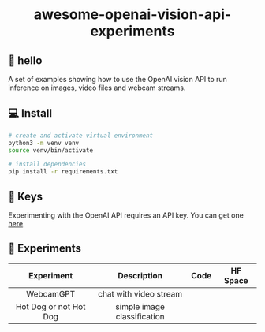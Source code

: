 <div align="center">
    <h1>awesome-openai-vision-api-experiments</h1>
</div>

## 👋 hello

A set of examples showing how to use the OpenAI vision API to run inference on images, 
video files and webcam streams.

## 💻 Install

```bash
# create and activate virtual environment
python3 -m venv venv
source venv/bin/activate

# install dependencies
pip install -r requirements.txt
```

## 🔑 Keys

Experimenting with the OpenAI API requires an API key. You can get one [here](https://platform.openai.com/api-keys).

## 🧪 Experiments

|       Experiment       |         Description         | Code | HF Space |
|:----------------------:|:---------------------------:|:----:|:--------:|
|       WebcamGPT        |   chat with video stream    |      |          |
| Hot Dog or not Hot Dog | simple image classification |      |          |
